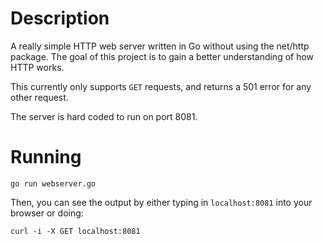 # Description
A really simple HTTP web server written in Go without using the net/http package. The goal of this
project is to gain a better understanding of how HTTP works.

This currently only supports `GET` requests, and returns a 501 error for any other request.

The server is hard coded to run on port 8081.

# Running
```golang
go run webserver.go
```

Then, you can see the output by either typing in `localhost:8081` into your browser or doing:
```
curl -i -X GET localhost:8081
```
